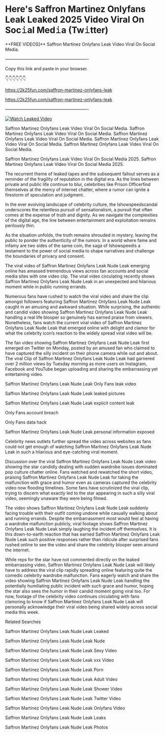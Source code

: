 # Here's Saffron Martinez Onlyfans Leak Leaked 2025 Video Viral On Soc𝚒al Med𝚒a (Tw𝚒tter)

++FREE VIDEOS]** Saffron Martinez Onlyfans Leak Video Viral On Social Media.

———————————————————-

Copy this link and paste in your browser.

👇👇👇👇👇👇

https://2k25fun.com/saffron-martinez-onlyfans-leak

https://2k25fun.com/saffron-martinez-onlyfans-leak

———————————————————-

[![Watch Leaked Video](https://miro.medium.com/v2/resize:fit:828/format:webp/1*cilzJN44JGOrTw9NJCrNHA.gif "Watch Leaked Video")](https://2k25fun.com/saffron-martinez-onlyfans-leak)

Saffron Martinez Onlyfans Leak Video Viral On Social Media. Saffron Martinez Onlyfans Leak Video Viral On Social Media. Saffron Martinez Onlyfans Leak Video Viral On Social Media. Saffron Martinez Onlyfans Leak Video Viral On Social Media. Saffron Martinez Onlyfans Leak Video Viral On Social Media.

Saffron Martinez Onlyfans Leak Video Viral On Social Media 2025. Saffron Martinez Onlyfans Leak Video Viral On Social Media 2025.

The recurrent theme of leaked tapes and the subsequent fallout serves as a reminder of the fragility of reputation in the digital era. As the lines between private and public life continue to blur, celebrities like Prison Officerfind themselves at the mercy of internet chatter, where a rumor can ignite a firestorm of speculation and judgment.

In the ever evolving landscape of celebrity culture, the Ishowspeedscandal underscores the relentless pursuit of sensationalism, a pursuit that often comes at the expense of truth and dignity. As we navigate the complexities of the digital age, the line between entertainment and exploitation remains perilously thin.

As the situation unfolds, the truth remains shrouded in mystery, leaving the public to ponder the authenticity of the rumors. In a world where fame and infamy are two sides of the same coin, the saga of Ishowspeedis a testament to the power of social media to shape narratives and challenge the boundaries of privacy and consent.

The viral video of Saffron Martinez Onlyfans Leak Nude Leak emerging online has amassed tremendous views across fan accounts and social media sites with one video clip. The viral video circulating recently shows Saffron Martinez Onlyfans Leak Nude Leak in an unexpected and hilarious moment while in public running errands.

Numerous fans have rushed to watch the viral video and share the clip amongst followers featuring Saffron Martinez Onlyfans Leak Nude Leak caught in an amusing and awkward situation. While surprising, the authentic and candid video showing Saffron Martinez Onlyfans Leak Nude Leak handling a real life blooper so genuinely has earned praise from viewers. Nonetheless, fans watch the current viral video of Saffron Martinez Onlyfans Leak Nude Leak that emerged online with delight and clamor for what the celebrity icon’s reaction to the widely spread viral video will be.

The fan video showing Saffron Martinez Onlyfans Leak Nude Leak first emerged on Twitter on Monday, posted by an amused fan who claimed to have captured the silly incident on their phone camera while out and about. The viral Clip of Saffron Martinez Onlyfans Leak Nude Leak had garnered over 2 million views by Tuesday morning as more users on Instagram, Facebook and YouTube began uploading and sharing the embarrassing yet entertaining video.

Saffron Martinez Onlyfans Leak Nude Leak Only Fans leak video

Saffron Martinez Onlyfans Leak Nude Leak leaked pictures

Saffron Martinez Onlyfans Leak Nude Leak explicit content leak

Only Fans account breach

Only Fans data hack

Saffron Martinez Onlyfans Leak Nude Leak personal information exposed

Celebrity news outlets further spread the video across websites as fans could not get enough of watching Saffron Martinez Onlyfans Leak Nude Leak in such a hilarious and eye-catching viral moment.

Discussion over the viral Saffron Martinez Onlyfans Leak Nude Leak video showing the star candidly dealing with sudden wardrobe issues dominated pop culture chatter online. Fans watched and rewatched the short video, praising Saffron Martinez Onlyfans Leak Nude Leak for taking the malfunction with grace and humor even as cameras captured the celebrity video now flooding timelines. Some fans have scrutinized the viral clip, trying to discern what exactly led to the star appearing in such a silly viral video, seemingly unaware they were being filmed.

The video shows Saffron Martinez Onlyfans Leak Nude Leak suddenly facing trouble with their outfit coming undone while casually walking about and running errands. Despite the embarrassment most would feel at having a wardrobe malfunction publicly, viral footage shows Saffron Martinez Onlyfans Leak Nude Leak simply laughing the incident off themselves. It is this down-to-earth reaction that has earned Saffron Martinez Onlyfans Leak Nude Leak such positive responses rather than ridicule after surprised fans rushed online to see the video and share the celebrity blooper seen around the internet.

While reps for the star have not commented directly on the leaked embarrassing video, Saffron Martinez Onlyfans Leak Nude Leak will likely have to address the viral clip rapidly spreading online featuring quite the comedic celebrity wardrobe malfunction. Fans eagerly watch and share the video showing Saffron Martinez Onlyfans Leak Nude Leak handling the potentially humiliating public incident with such grace and humor, hoping the star also sees the humor in their candid moment going viral too. For now, footage of the celebrity video continues circulating with fans clamoring to know if Saffron Martinez Onlyfans Leak Nude Leak will personally acknowledge their viral video being shared widely across social media this week.

Related Searches

Saffron Martinez Onlyfans Leak Nude Leak Leaked

Saffron Martinez Onlyfans Leak Nude Leak Nude

Saffron Martinez Onlyfans Leak Nude Leak Sexy Video

Saffron Martinez Onlyfans Leak Nude Leak xxx Video

Saffron Martinez Onlyfans Leak Nude Leak Porn

Saffron Martinez Onlyfans Leak Nude Leak Adult Video

Saffron Martinez Onlyfans Leak Nude Leak Shower Video

Saffron Martinez Onlyfans Leak Nude Leak Twitter Video

Saffron Martinez Onlyfans Leak Nude Leak Onlyfans Video

Saffron Martinez Onlyfans Leak Nude Leak Leaks

Saffron Martinez Onlyfans Leak Nude Leak Photos
